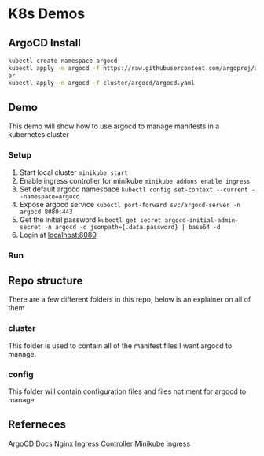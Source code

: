 # K8s Demos

## ArgoCD Install

```bash
kubectl create namespace argocd
kubectl apply -n argocd -f https://raw.githubusercontent.com/argoproj/argo-cd/stable/manifests/install.yaml
or
kubectl apply -n argocd -f cluster/argocd/argocd.yaml
```

## Demo

This demo will show how to use argocd to manage manifests in a kubernetes cluster

### Setup

1. Start local cluster `minikube start`
2. Enable ingress controller for minikube `minikube addons enable ingress`
3. Set default argocd namespace `kubectl config set-context --current --namespace=argocd`
4. Expose argocd service `kubectl port-forward svc/argocd-server -n argocd 8080:443`
5. Get the initial password `kubectl get secret argocd-initial-admin-secret -n argocd -o jsonpath={.data.password} | base64 -d`
6. Login at [localhost:8080](localhost:8080)

### Run

## Repo structure

There are a few different folders in this repo, below is an explainer on all of them

### cluster

This folder is used to contain all of the manifest files I want argocd to manage.

### config

This folder will contain configuration files and files not ment for argocd to manage

## Referneces

[ArgoCD Docs](https://argo-cd.readthedocs.io/en/stable/getting_started/)
[Nginx Ingress Controller](https://kubernetes.github.io/ingress-nginx/deploy/)
[Minikube ingress](https://kubernetes.io/docs/tasks/access-application-cluster/ingress-minikube/)
